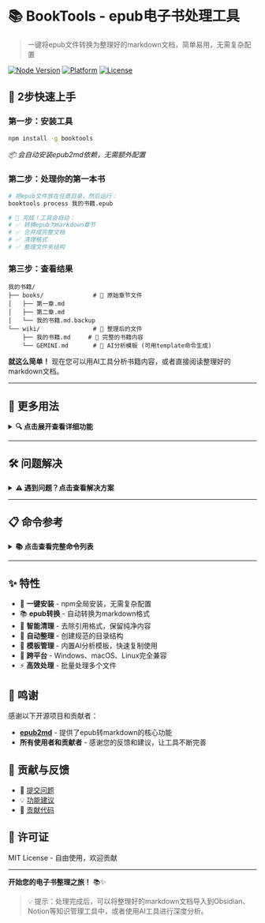 # 📚 BookTools - epub电子书处理工具

> 一键将epub文件转换为整理好的markdown文档，简单易用，无需复杂配置

[![Node Version](https://img.shields.io/badge/node-14+-green.svg)](https://nodejs.org)
[![Platform](https://img.shields.io/badge/platform-Windows%20%7C%20macOS%20%7C%20Linux-lightgrey.svg)](https://github.com)
[![License](https://img.shields.io/badge/license-MIT-green.svg)](LICENSE)

## 🚀 2步快速上手

### 第一步：安装工具
```bash
npm install -g booktools
```
*📦 会自动安装epub2md依赖，无需额外配置*

### 第二步：处理你的第一本书
```bash
# 把epub文件放在任意目录，然后运行：
booktools process 我的书籍.epub

# 🎉 完成！工具会自动：
# ✅ 转换epub为markdown章节
# ✅ 合并成完整文档
# ✅ 清理格式
# ✅ 整理文件夹结构
```

### 第三步：查看结果
```
我的书籍/
├── books/              # 📁 原始章节文件
│   ├── 第一章.md
│   ├── 第二章.md
│   └── 我的书籍.md.backup
└── wiki/               # 📁 整理后的文件
    ├── 我的书籍.md     # 📄 完整的书籍内容
    └── GEMINI.md       # 📄 AI分析模板 (可用template命令生成)
```

**就这么简单！** 现在您可以用AI工具分析书籍内容，或者直接阅读整理好的markdown文档。

---

## 📖 更多用法

<details>
<summary><b>🔍 点击展开查看详细功能</b></summary>

### 常用命令

```bash
# 查看帮助
booktools --help

# 指定输出目录
booktools process 书籍.epub ./输出文件夹

# 跳过引用清理（保留原始格式）
booktools process 书籍.epub --no-clean-references

# 重新整理已处理的书籍
booktools organize 书籍名称

# 复制模板文件到当前目录
booktools template
```

### 批量处理

```bash
# Windows PowerShell
Get-ChildItem *.epub | ForEach-Object { booktools process $_.Name }

# Linux/macOS
for file in *.epub; do booktools process "$file"; done
```

### 独立工具

```bash
# 合并文件夹中的所有文件
book-merge ./章节目录 合并文件.md

# 清理markdown中的引用格式
book-clean 文件.md

# 整理书籍文件夹
book-organize 书籍名称
```

</details>

---

## 🛠️ 问题解决

<details>
<summary><b>⚠️ 遇到问题？点击查看解决方案</b></summary>

### 安装问题

**问题：`booktools: command not found`**
```bash
# 解决方案：重新安装
npm install -g booktools
# 然后重启终端
```

**问题：`epub2md: command not found`**
```bash
# 解决方案：重新安装booktools（会自动安装epub2md）
npm install -g booktools
```

**问题：权限错误（Linux/macOS）**
```bash
# 解决方案：使用用户级安装
npm install -g booktools --prefix ~/.local
```

**问题：Windows执行策略错误**
```powershell
# 解决方案：以管理员身份运行PowerShell
Set-ExecutionPolicy -ExecutionPolicy RemoteSigned -Scope CurrentUser
```

### 验证安装

运行这些命令检查是否安装成功：
```bash
booktools --version    # 应该显示版本号
epub2md --help         # 应该显示帮助信息
```

### 卸载

```bash
npm uninstall -g booktools
```

</details>

---

## 📋 命令参考

<details>
<summary><b>📚 点击查看完整命令列表</b></summary>

### booktools process
```bash
booktools process <epub文件> [输出目录] [选项]

选项：
  --no-clean-references  跳过引用清理
  --help                显示帮助

示例：
  booktools process 三国演义.epub
  booktools process 红楼梦.epub ./books
  booktools process 水浒传.epub --no-clean-references
```

### booktools organize
```bash
booktools organize <书籍名称> [选项]

选项：
  --dir <目录>  指定书籍文件夹路径
  --help       显示帮助

示例：
  booktools organize 三国演义
  booktools organize 红楼梦 --dir ./books
```

### booktools template
```bash
booktools template [模板名称] [目标目录]

参数：
  模板名称    要复制的模板文件名 (默认: GEMINI.md)
  目标目录    复制到的目标目录 (默认: 当前目录)

选项：
  --help     显示帮助

示例：
  booktools template                    # 复制GEMINI.md到当前目录
  booktools template GEMINI.md         # 指定模板文件名
  booktools template GEMINI.md ./docs  # 复制到指定目录
```

### book-merge
```bash
book-merge <输入目录> <输出文件>

示例：
  book-merge ./chapters book.md
  book-merge . complete.md
```

### book-clean
```bash
book-clean [文件或目录] [选项]

选项：
  --no-backup      不创建备份
  --recursive, -r  递归处理子目录
  --help          显示帮助

示例：
  book-clean book.md
  book-clean . --recursive
  book-clean ./books --no-backup
```

</details>

---

## ✨ 特性

- 🚀 **一键安装** - npm全局安装，无需复杂配置
- 📚 **epub转换** - 自动转换为markdown格式
- 🧹 **智能清理** - 去除引用格式，保留纯净内容
- 📁 **自动整理** - 创建规范的目录结构
- 📝 **模板管理** - 内置AI分析模板，快速复制使用
- 🔧 **跨平台** - Windows、macOS、Linux完全兼容
- ⚡ **高效处理** - 批量处理多个文件

## 🙏 鸣谢

感谢以下开源项目和贡献者：

- **[epub2md](https://github.com/zacchaeus1/epub2md)** - 提供了epub转markdown的核心功能
- **所有使用者和贡献者** - 感谢您的反馈和建议，让工具不断完善

## 🤝 贡献与反馈

- 📝 [提交问题](https://github.com/your-repo/issues)
- 💡 [功能建议](https://github.com/your-repo/discussions)
- 🔧 [贡献代码](https://github.com/your-repo/pulls)

## 📄 许可证

MIT License - 自由使用，欢迎贡献

---

**开始您的电子书整理之旅！** 📚✨

> 💡 提示：处理完成后，可以将整理好的markdown文档导入到Obsidian、Notion等知识管理工具中，或者使用AI工具进行深度分析。